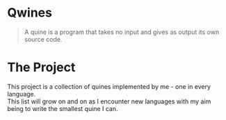# Qwines
> A quine is a program that takes no input and gives as output its own source code.

# The Project
This project is a collection of quines implemented by me - one in every language.  
This list will grow on and on as I encounter new languages with my aim being to write the smallest quine I can.
